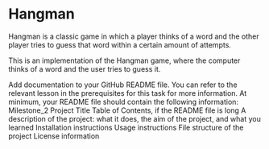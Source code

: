 # Hangman

Hangman is a classic game in which a player thinks of a word and the other player tries to guess that word within a certain amount of attempts.

This is an implementation of the Hangman game, where the computer thinks of a word and the user tries to guess it.

Add documentation to your GitHub README file. You can refer to the relevant lesson in the prerequisites for this task for more information.
At minimum, your README file should contain the following information:
Milestone_2
Project Title
Table of Contents, if the README file is long
A description of the project: what it does, the aim of the project, and what you learned
Installation instructions
Usage instructions
File structure of the project
License information
